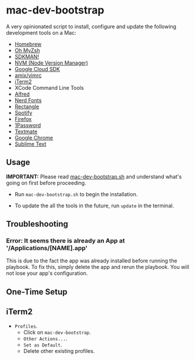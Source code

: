 # mac-dev-bootstrap

A very opinionated script to install, configure and update the following development tools on a Mac:

- [Homebrew](https://brew.sh/)
- [Oh MyZsh](https://ohmyz.sh/)
- [SDKMAN!](https://sdkman.io/)
- [NVM (Node Version Manager)](https://github.com/nvm-sh/nvm)
- [Google Cloud SDK](https://cloud.google.com/sdk/docs/install)
- [amix/vimrc](https://github.com/amix/vimrc)
- [iTerm2](https://www.iterm2.com/)
- XCode Command Line Tools
- [Alfred](https://www.alfredapp.com/)
- [Nerd Fonts](https://github.com/ryanoasis/nerd-fonts)
- [Rectangle](https://rectangleapp.com/)
- [Spotify](https://www.spotify.com/us/)
- [Firefox](https://www.mozilla.org/en-US/firefox/new/)
- [1Password](https://1password.com/)
- [Textmate](https://macromates.com/)
- [Google Chrome](https://www.google.com/chrome/)
- [Sublime Text](https://www.sublimetext.com/)

## Usage

**IMPORTANT:** Please read [mac-dev-bootstrap.sh](mac-dev-bootstrap.sh) and understand what's going on first before
proceeding.

- Run `mac-dev-bootstrap.sh` to begin the installation.

- To update the all the tools in the future, run `update` in the terminal.

## Troubleshooting

### Error: It seems there is already an App at '/Applications/[NAME].app'

This is due to the fact the app was already installed before running the playbook. To fix this, simply delete the
app and rerun the playbook. You will not lose your app's configuration.

## One-Time Setup

## iTerm2

- `Profiles`.
    - Click on `mac-dev-bootstrap`.
    - `Other Actions...`.
    - `Set as Default`.
    - Delete other existing profiles.
